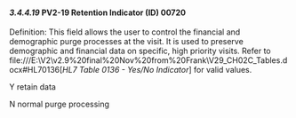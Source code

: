 #### *3.4.4.19* PV2-19 Retention Indicator (ID) 00720

Definition: This field allows the user to control the financial and demographic purge processes at the visit. It is used to preserve demographic and financial data on specific, high priority visits. Refer to file:///E:\V2\v2.9%20final%20Nov%20from%20Frank\V29_CH02C_Tables.docx#HL70136[_HL7 Table 0136 - Yes/No Indicator_] for valid values.

Y retain data

N normal purge processing
